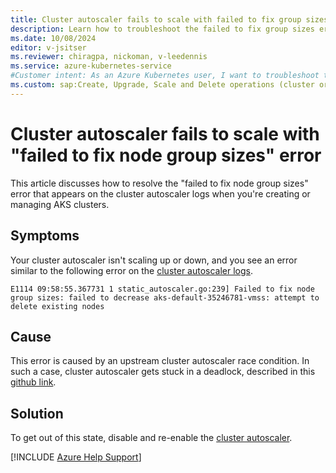 ```yaml
---
title: Cluster autoscaler fails to scale with failed to fix group sizes error
description: Learn how to troubleshoot the failed to fix group sizes error that occurs when your autoscaler isn't scaling up or down.
ms.date: 10/08/2024
editor: v-jsitser
ms.reviewer: chiragpa, nickoman, v-leedennis
ms.service: azure-kubernetes-service
#Customer intent: As an Azure Kubernetes user, I want to troubleshoot the failed to fix group sizes error so that I can successfully create and deploy an Azure Kubernetes Service (AKS) cluster.
ms.custom: sap:Create, Upgrade, Scale and Delete operations (cluster or nodepool)
---
```


# Cluster autoscaler fails to scale with "failed to fix node group sizes" error

This article discusses how to resolve the "failed to fix node group sizes" error that appears on the cluster autoscaler logs when you're creating or managing AKS clusters.

## Symptoms

Your cluster autoscaler isn't scaling up or down, and you see an error similar to the following error on the [cluster autoscaler logs](/azure/aks/monitor-aks-reference#resource-logs).

```output
E1114 09:58:55.367731 1 static_autoscaler.go:239] Failed to fix node group sizes: failed to decrease aks-default-35246781-vmss: attempt to delete existing nodes
```

## Cause

This error is caused by an upstream cluster autoscaler race condition. In such a case, cluster autoscaler gets stuck in a deadlock, described in this [github link](https://github.com/kubernetes/autoscaler/issues/6128).

## Solution

To get out of this state, disable and re-enable the [cluster autoscaler](/azure/aks/cluster-autoscaler).

[!INCLUDE [Azure Help Support](../../../includes/azure-help-support.md)] 
